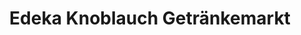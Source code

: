 ---
title: "Edeka Knoblauch Getränkemarkt"
url: /uhldingen-muehlhofen/edeka-knoblauch-getraenkemarkt/
shop: Getränke
---
